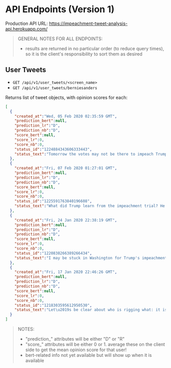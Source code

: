 

# API Endpoints (Version 1)

Production API URL: https://impeachment-tweet-analysis-api.herokuapp.com/

> GENERAL NOTES FOR ALL ENDPOINTS:
>
>   + results are returned in no particular order (to reduce query times), so it is the client's responsibility to sort them as desired

## User Tweets

  + `GET /api/v1/user_tweets/<screen_name>`
  + `GET /api/v1/user_tweets/berniesanders`

Returns list of tweet objects, with opinion scores for each:

```json
[
  {
    "created_at":"Wed, 05 Feb 2020 02:35:59 GMT",
    "prediction_bert":null,
    "prediction_lr":"D",
    "prediction_nb":"D",
    "score_bert":null,
    "score_lr":0,
    "score_nb":0,
    "status_id":"1224884343606333443",
    "status_text":"Tomorrow the votes may not be there to impeach Trump. But I'm absolutely confident that in November the votes will be there to beat Donald Trump."
  },
  {
    "created_at":"Fri, 07 Feb 2020 01:27:01 GMT",
    "prediction_bert":null,
    "prediction_lr":"D",
    "prediction_nb":"D",
    "score_bert":null,
    "score_lr":0,
    "score_nb":0,
    "status_id":"1225591763840196608",
    "status_text":"What did Trump learn from the impeachment trial? He learned he can get away with corruption, with continuing to lie, with considering himself above the law. https://t.co/nbGh45lneg"
  },
  {
    "created_at":"Fri, 24 Jan 2020 22:38:19 GMT",
    "prediction_bert":null,
    "prediction_lr":"D",
    "prediction_nb":"D",
    "score_bert":null,
    "score_lr":0,
    "score_nb":0,
    "status_id":"1220838266389266434",
    "status_text":"I may be stuck in Washington for Trump's impeachment trial, but this is what \"Not Me, Us\" is all about.  There are hundreds of events you can join across the country to support our campaign.  Help us keep the ball rolling and sign up at https://t.co/0gzurtl5gF. https://t.co/tLkZbyKRCK"
  },
  {
    "created_at":"Fri, 17 Jan 2020 22:46:26 GMT",
    "prediction_bert":null,
    "prediction_lr":"D",
    "prediction_nb":"D",
    "score_bert":null,
    "score_lr":0,
    "score_nb":0,
    "status_id":"1218303595612950530",
    "status_text":"Let\u2019s be clear about who is rigging what: it is Donald Trump\u2019s action to use the power of the federal government for his own political benefit that is the cause of the impeachment trial. Democrats are going to unite to sweep him out of the White House in November."
  }
]
```


> NOTES:
>
>   + "prediction_" attributes will be either "D" or "R"
>   + "score_" attributes will be either 0 or 1. average these on the client side to get the mean opinion score for that user!
>   + bert-related info not yet available but will show up when it is available
